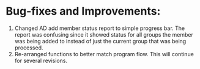 Bug-fixes and Improvements:
===

1. Changed AD add member status report to simple progress bar. The report was confusing since it showed status for all groups the member was being added to instead of just the current group that was being processed.
2. Re-arranged functions to better match program flow. This will continue for several revisions.

